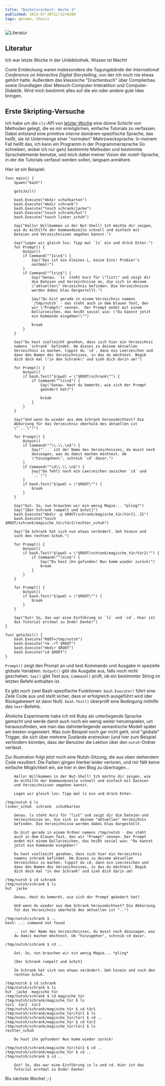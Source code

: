 ```yaml
---
title: "Bachelorarbeit: Woche 3"
published: 2013-07-30T22:52+0200
tags: german, thesis
---
```


![Literatur](/files/ba-literatur.jpg)

## Literatur

Ich war letzte Woche in der Unibibliothek. Wissen ist Macht!

Coole Entdeckung waren insbesondere die Tagungsbände der *International Conference on Interactive Digital Storytelling*, von der ich noch nie etwas gehört hatte. Außerdem das klassische "Drachenbuch" über Compilerbau sowie Grundlagen über Mensch-Computer-Interaktion und Computer-Didaktik. Wird mich bestimmt alles auf die ein oder andere gute Idee bringen.

## Erste Skripting-Versuche

Ich habe um die `cli`-API von [letzter Woche](/blog/bachelorarbeit-woche-2/) eine dünne Schicht von Methoden gelegt, die es mir ermöglichen, einfache Tutorials zu verfassen. Dabei entstand eine primitive *interne* domänen-spezifische Sprache, das heißt, sie ist Untermenge einer "normalen" Mehrzwecksprache. In meinem Fall heißt das, ich kann ein Programm in der Programmiersprache Go schreiben, wobei ich nur ganz bestimmte Methoden und bestimmte Sprachelemente benutze, und mich dabei meiner Vision der *nutsh*-Sprache, in der die Tutorials verfasst werden sollen, langsam annähere.

Hier ist ein Beispiel:

    func main() {
        Spawn("bash")

        gotoJail()

        bash.Execute("mkdir schuhkarton")
        bash.Execute("mkdir schrank")
        bash.Execute("touch schrank/jacke")
        bash.Execute("touch schrank/hut")
        bash.Execute("touch linker_schuh")

        Say("Hallo! Willkommen in der Nut-Shell! Ich möchte dir zeigen,
        wie du mithilfe der Kommandozeile schnell und einfach mit
        Dateien und Verzeichnissen umgehen kannst.")

        Say("Legen wir gleich los: Tipp mal `ls` ein und drück Enter.")
        for Prompt() {
            Output()
            if Command("^1s\n$") {
                Say("Das ist ein kleines L, keine Eins! Probier's
                nochmal!")
            }
            if Command("^ls\n$") {
                Say("Genau. `ls` steht kurz für \"list\" und zeigt dir
                die Dateien und Verzeichnisse an, die sich in deinem
                \"aktuellen\" Verzeichnis befinden. Die Verzeichnisse
                werden dabei blau dargestellt.")

                Say("Du bist gerade in einem Verzeichnis namens
                `/tmp/nutsh` - das steht auch in dem blauen Text, den
                wir \"Prompt\" nennen.  Der Prompt endet mit einem
                Dollarzeichen, das heißt soviel wie: \"Du kannst jetzt
                ein Kommando eingeben!\"")

                break
            }
        }

        Say("Du hast vielleicht gesehen, dass sich hier ein Verzeichnis
        namens `schrank` befindet. Um dieses zu deinem aktuellen
        Verzeichnis zu machen, tippst du `cd`, dann ein Leerzeichen und
        dann den Namen des Verzeichnisses, in das du möchtest. Begib
        dich doch mal \"in den Schrank\" und sieh dich darin um!")

        for Prompt() {
            Output()
            if bash.Test("$(pwd) = \"$ROOT/schrank\"") {
                if Command("^ls\n$") {
                    Say("Genau. Hast du bemerkt, wie sich der Prompt
                    geändert hat?")

                    break
                }
            }
        }

        Say("Und wenn du wieder aus dem Schrank herausmöchtest? Die
        Abkürzung für das Verzeichnis oberhalb des aktuellen ist
        \"`..`\"!")

        for Prompt() {
            Output()
            if Command("^\\.\\.\n$") {
                Say("`..` ist der Name des Verzeichnisses, du musst noch
                dazusagen, was du damit machen möchtest. Um
                \"hinzugehen\", schreib `cd` davor.")
            }
            if Command("^cd\\.\\.\n$") {
                Say("Da fehlt noch ein Leerzeichen zwischen `cd` und
                `..`!")
            }
            if bash.Test("$(pwd) = \"$ROOT\"") {
                break
            }
        }

        Say("Gut. So, nun brauchen wir ein wenig Magie... *pling*")
        Say("[Der Schrank rumpelt und ächzt]")
        bash.Execute("mkdir -p $ROOT/schrank/magische_tür/tür{1..3}")
        bash.Execute("touch $ROOT/schrank/magische_tür/tür2/rechter_schuh")

        Say("Im Schrank hat sich nun etwas verändert. Geh hinein und
        such den rechten Schuh.")

        for Prompt() {
            Output()
            if bash.Test("$(pwd) = \"$ROOT/schrank/magische_tür/tür2\"") {
                if Command("^ls\n$") {
                    Say("Du hast ihn gefunden! Nun komm wieder zurück!")
                    break
                }
            }
        }

        for Prompt() {
            Output()
            if bash.Test("$(pwd) = \"$ROOT\"") {
                break
            }
        }

        Say("Gut! So, das war eine Einführung in `ls` und `cd`. Hier ist
        das Tutorial erstmal zu Ende! Danke!")
    }

    func gotoJail() {
        bash.Execute("ROOT=/tmp/nutsh")
        bash.Execute("rm -rf $ROOT")
        bash.Execute("mkdir $ROOT")
        bash.Execute("cd $ROOT")
    }

`Prompt()` zeigt den Prompt an und liest Kommando und Ausgabe in spezielle globale Variablen. `Output()` gibt die Ausgabe aus, falls noch nicht geschehen. `Say()` gibt Text aus, `Command()` prüft, ob ein bestimmter String im letzten Befehl enthalten ist.

Es gibt noch zwei Bash-spezifische Funktionen: `bash.Execute()` führt eine Zeile Code aus und stellt sicher, dass er erfolgreich ausgeführt wird (der Rückgabewert ist dann Null). `bash.Test()` überprüft eine Bedingung mithilfe des `test`-Befehls.

Ähnliche Experimente habe ich mit Ruby als unterliegende Sprache gemacht und werde damit auch noch ein wenig weiter herumspielen, um herauszufinden, wie man das dahinterliegende semantische Modell später am besten organisiert. Was zum Beispiel noch gar nicht geht, sind "globale" Trigger, die sich über mehrere Zustände erstrecken (und hier zum Beispiel verhindern könnten, dass der Benutzer die Lektion über den `nutsh`-Ordner verlässt.

Zur Illustration folgt jetzt noch eine Nutsh-Sitzung, die aus oben stehendem Code resultiert. Die Farben gingen hierbei leider verloren, und mir fällt keine einfache Möglichkeit ein, sie hier in den Blog zu übertragen...

        Hallo! Willkommen in der Nut-Shell! Ich möchte dir zeigen, wie
        du mithilfe der Kommandozeile schnell und einfach mit Dateien
        und Verzeichnissen umgehen kannst.

        Legen wir gleich los: Tipp mal ls ein und drück Enter.

    /tmp/nutsh $ ls
    linker_schuh  schrank  schuhkarton

        Genau. ls steht kurz für "list" und zeigt dir die Dateien und
        Verzeichnisse an, die sich in deinem "aktuellen" Verzeichnis
        befinden. Die Verzeichnisse werden dabei blau dargestellt.

        Du bist gerade in einem Ordner namens /tmp/nutsh - das steht
        auch in dem blauen Text, den wir "Prompt" nennen. Der Prompt
        endet mit einem Dollarzeichen, das heißt soviel wie: "Du kannst
        jetzt ein Kommando eingeben!"

        Du hast vielleicht gesehen, dass sich hier ein Verzeichnis
        namens schrank befindet. Um dieses zu deinem aktuellen
        Verzeichnis zu machen, tippst du cd, dann ein Leerzeichen und
        dann den Namen des Verzeichnisses, in das du möchtest. Begib
        dich doch mal "in den Schrank" und sieh dich darin um!

    /tmp/nutsh $ cd schrank
    /tmp/nutsh/schrank $ ls
    hut  jacke

        Genau. Hast du bemerkt, wie sich der Prompt geändert hat?

        Und wenn du wieder aus dem Schrank herausmöchtest? Die Abkürzung
        für das Verzeichnis oberhalb des aktuellen ist ".."!

    /tmp/nutsh/schrank $ ..
    bash: ..: command not found

        .. ist der Name des Verzeichnisses, du musst noch dazusagen, was
        du damit machen möchtest. Um "hinzugehen", schreib cd davor.

    /tmp/nutsh/schrank $ cd ..

        Gut. So, nun brauchen wir ein wenig Magie... *pling*

        [Der Schrank rumpelt und ächzt]

        Im Schrank hat sich nun etwas verändert. Geh hinein und such den
        rechten Schuh.

    /tmp/nutsh $ cd schrank
    /tmp/nutsh/schrank $ ls
    hut  jacke  magische_tür
    /tmp/nutsh/schrank $ cd magische_tür
    /tmp/nutsh/schrank/magische_tür $ ls
    tür1  tür2  tür3
    /tmp/nutsh/schrank/magische_tür $ cd tür1
    /tmp/nutsh/schrank/magische_tür/tür1 $ ls
    /tmp/nutsh/schrank/magische_tür/tür1 $ cd ..
    /tmp/nutsh/schrank/magische_tür $ cd tür2
    /tmp/nutsh/schrank/magische_tür/tür2 $ ls
    rechter_schuh

        Du hast ihn gefunden! Nun komm wieder zurück!

    /tmp/nutsh/schrank/magische_tür/tür2 $ cd ..
    /tmp/nutsh/schrank/magische_tür $ cd ..
    /tmp/nutsh/schrank $ cd ..

        Gut! So, das war eine Einführung in ls und cd. Hier ist das
        Tutorial erstmal zu Ende! Danke!

Bis nächste Woche! ;-)

